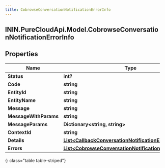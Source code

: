 ```yaml
---
title: CobrowseConversationNotificationErrorInfo
---
```

## ININ.PureCloudApi.Model.CobrowseConversationNotificationErrorInfo

## Properties

|Name | Type | Description | Notes|
|------------ | ------------- | ------------- | -------------|
| **Status** | **int?** |  | [optional] |
| **Code** | **string** |  | [optional] |
| **EntityId** | **string** |  | [optional] |
| **EntityName** | **string** |  | [optional] |
| **Message** | **string** |  | [optional] |
| **MessageWithParams** | **string** |  | [optional] |
| **MessageParams** | **Dictionary&lt;string, string&gt;** |  | [optional] |
| **ContextId** | **string** |  | [optional] |
| **Details** | [**List&lt;CallbackConversationNotificationErrorInfoDetails&gt;**](CallbackConversationNotificationErrorInfoDetails.html) |  | [optional] |
| **Errors** | [**List&lt;CobrowseConversationNotificationErrorBody&gt;**](CobrowseConversationNotificationErrorBody.html) |  | [optional] |
{: class="table table-striped"}


